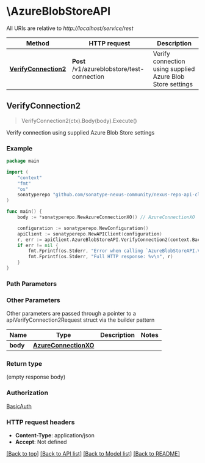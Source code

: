 # \AzureBlobStoreAPI

All URIs are relative to *http://localhost/service/rest*

Method | HTTP request | Description
------------- | ------------- | -------------
[**VerifyConnection2**](AzureBlobStoreAPI.md#VerifyConnection2) | **Post** /v1/azureblobstore/test-connection | Verify connection using supplied Azure Blob Store settings



## VerifyConnection2

> VerifyConnection2(ctx).Body(body).Execute()

Verify connection using supplied Azure Blob Store settings

### Example

```go
package main

import (
	"context"
	"fmt"
	"os"
	sonatyperepo "github.com/sonatype-nexus-community/nexus-repo-api-client-go"
)

func main() {
	body := *sonatyperepo.NewAzureConnectionXO() // AzureConnectionXO |  (optional)

	configuration := sonatyperepo.NewConfiguration()
	apiClient := sonatyperepo.NewAPIClient(configuration)
	r, err := apiClient.AzureBlobStoreAPI.VerifyConnection2(context.Background()).Body(body).Execute()
	if err != nil {
		fmt.Fprintf(os.Stderr, "Error when calling `AzureBlobStoreAPI.VerifyConnection2``: %v\n", err)
		fmt.Fprintf(os.Stderr, "Full HTTP response: %v\n", r)
	}
}
```

### Path Parameters



### Other Parameters

Other parameters are passed through a pointer to a apiVerifyConnection2Request struct via the builder pattern


Name | Type | Description  | Notes
------------- | ------------- | ------------- | -------------
 **body** | [**AzureConnectionXO**](AzureConnectionXO.md) |  | 

### Return type

 (empty response body)

### Authorization

[BasicAuth](../README.md#BasicAuth)

### HTTP request headers

- **Content-Type**: application/json
- **Accept**: Not defined

[[Back to top]](#) [[Back to API list]](../README.md#documentation-for-api-endpoints)
[[Back to Model list]](../README.md#documentation-for-models)
[[Back to README]](../README.md)

